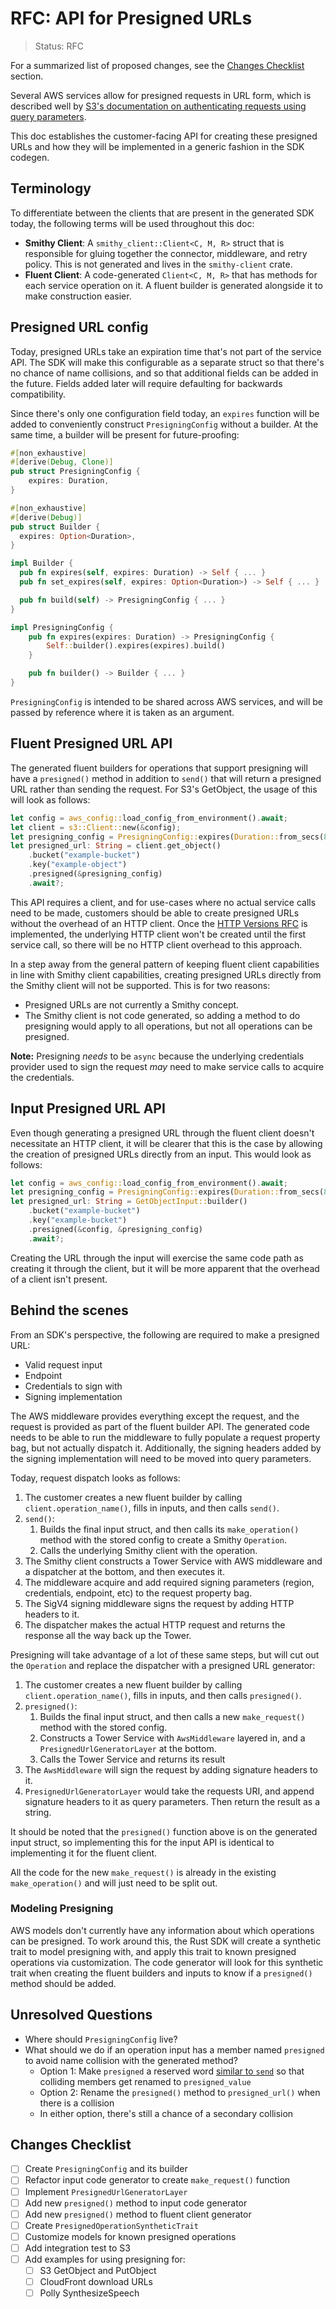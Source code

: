 RFC: API for Presigned URLs
============================

> Status: RFC

For a summarized list of proposed changes, see the [Changes Checklist](#changes-checklist) section.

Several AWS services allow for presigned requests in URL form, which is described well by
[S3's documentation on authenticating requests using query parameters](https://docs.aws.amazon.com/AmazonS3/latest/API/sigv4-query-string-auth.html).

This doc establishes the customer-facing API for creating these presigned URLs and how they will
be implemented in a generic fashion in the SDK codegen.

Terminology
-----------

To differentiate between the clients that are present in the generated SDK today, the following
terms will be used throughout this doc:

- **Smithy Client**: A `smithy_client::Client<C, M, R>` struct that is responsible for gluing together
  the connector, middleware, and retry policy. This is not generated and lives in the `smithy-client` crate.
- **Fluent Client**: A code-generated `Client<C, M, R>` that has methods for each service operation on it.
  A fluent builder is generated alongside it to make construction easier.

Presigned URL config
--------------------

Today, presigned URLs take an expiration time that's not part of the service API.
The SDK will make this configurable as a separate struct so that there's no chance of name collisions, and so
that additional fields can be added in the future. Fields added later will require defaulting for
backwards compatibility.

Since there's only one configuration field today, an `expires` function will be added to conveniently
construct `PresigningConfig` without a builder. At the same time, a builder will be present for future-proofing:

```rust
#[non_exhaustive]
#[derive(Debug, Clone)]
pub struct PresigningConfig {
    expires: Duration,
}

#[non_exhaustive]
#[derive(Debug)]
pub struct Builder {
  expires: Option<Duration>,
}

impl Builder {
  pub fn expires(self, expires: Duration) -> Self { ... }
  pub fn set_expires(self, expires: Option<Duration>) -> Self { ... }

  pub fn build(self) -> PresigningConfig { ... }
}

impl PresigningConfig {
    pub fn expires(expires: Duration) -> PresigningConfig {
        Self::builder().expires(expires).build()
    }

    pub fn builder() -> Builder { ... }
}
```

`PresigningConfig` is intended to be shared across AWS services, and will be passed by reference where it
is taken as an argument.

Fluent Presigned URL API
------------------------

The generated fluent builders for operations that support presigning will have a `presigned()` method
in addition to `send()` that will return a presigned URL rather than sending the request. For S3's GetObject,
the usage of this will look as follows:

```rust
let config = aws_config::load_config_from_environment().await;
let client = s3::Client::new(&config);
let presigning_config = PresigningConfig::expires(Duration::from_secs(86400));
let presigned_url: String = client.get_object()
    .bucket("example-bucket")
    .key("example-object")
    .presigned(&presigning_config)
    .await?;
```

This API requires a client, and for use-cases where no actual service calls need to be made,
customers should be able to create presigned URLs without the overhead of an HTTP client.
Once the [HTTP Versions RFC](./rfc0002_http_versions.md) is implemented, the underlying HTTP client
won't be created until the first service call, so there will be no HTTP client overhead to
this approach.

In a step away from the general pattern of keeping fluent client capabilities in line with Smithy client capabilities,
creating presigned URLs directly from the Smithy client will not be supported. This is for two reasons:
- Presigned URLs are not currently a Smithy concept.
- The Smithy client is not code generated, so adding a method to do presigning would apply to all operations,
  but not all operations can be presigned.

**Note:** Presigning *needs* to be `async` because the underlying credentials provider used to sign the
request *may* need to make service calls to acquire the credentials.

Input Presigned URL API
------------------------

Even though generating a presigned URL through the fluent client doesn't necessitate an HTTP client,
it will be clearer that this is the case by allowing the creation of presigned URLs directly from an input.
This would look as follows:

```rust
let config = aws_config::load_config_from_environment().await;
let presigning_config = PresigningConfig::expires(Duration::from_secs(86400));
let presigned_url: String = GetObjectInput::builder()
    .bucket("example-bucket")
    .key("example-bucket")
    .presigned(&config, &presigning_config)
    .await?;
```

Creating the URL through the input will exercise the same code path as creating it through the client,
but it will be more apparent that the overhead of a client isn't present.

Behind the scenes
-----------------

From an SDK's perspective, the following are required to make a presigned URL:
- Valid request input
- Endpoint
- Credentials to sign with
- Signing implementation

The AWS middleware provides everything except the request, and the request is provided as part
of the fluent builder API. The generated code needs to be able to run the middleware to fully populate
a request property bag, but not actually dispatch it. Additionally, the signing headers added by the signing
implementation will need to be moved into query parameters.

Today, request dispatch looks as follows:
1. The customer creates a new fluent builder by calling `client.operation_name()`, fills in inputs, and then calls `send()`.
2. `send()`:
   1. Builds the final input struct, and then calls its `make_operation()` method with the stored config to create a Smithy `Operation`.
   2. Calls the underlying Smithy client with the operation.
3. The Smithy client constructs a Tower Service with AWS middleware and a dispatcher at the bottom, and then executes it.
4. The middleware acquire and add required signing parameters (region, credentials, endpoint, etc) to the request property bag.
5. The SigV4 signing middleware signs the request by adding HTTP headers to it.
6. The dispatcher makes the actual HTTP request and returns the response all the way back up the Tower.

Presigning will take advantage of a lot of these same steps, but will cut out the `Operation` and
replace the dispatcher with a presigned URL generator:
1. The customer creates a new fluent builder by calling `client.operation_name()`, fills in inputs, and then calls `presigned()`.
2. `presigned()`:
   1. Builds the final input struct, and then calls a new `make_request()` method with the stored config.
   2. Constructs a Tower Service with `AwsMiddleware` layered in, and a `PresignedUrlGeneratorLayer` at the bottom.
   3. Calls the Tower Service and returns its result
3. The `AwsMiddleware` will sign the request by adding signature headers to it.
4. `PresignedUrlGeneratorLayer` would take the requests URI, and append signature headers to it as query parameters. Then return the result as a string.

It should be noted that the `presigned()` function above is on the generated input struct, so implementing this for
the input API is identical to implementing it for the fluent client.

All the code for the new `make_request()` is already in the existing `make_operation()` and will just need to be split out.

### Modeling Presigning

AWS models don't currently have any information about which operations can be presigned.
To work around this, the Rust SDK will create a synthetic trait to model presigning with, and
apply this trait to known presigned operations via customization. The code generator will
look for this synthetic trait when creating the fluent builders and inputs to know if a
`presigned()` method should be added.

Unresolved Questions
--------------------

- Where should `PresigningConfig` live?
- What should we do if an operation input has a member named `presigned` to avoid name collision with
  the generated method?
  - Option 1: Make `presigned` a reserved word [similar to `send`](https://github.com/awslabs/smithy-rs/blob/3d61226b5d446f4cc20bf4969f0e56d106cf478b/codegen/src/main/kotlin/software/amazon/smithy/rust/codegen/rustlang/RustReservedWords.kt#L28) so that colliding members get renamed to `presigned_value`
  - Option 2: Rename the `presigned()` method to `presigned_url()` when there is a collision
  - In either option, there's still a chance of a secondary collision

Changes Checklist
-----------------

- [ ] Create `PresigningConfig` and its builder
- [ ] Refactor input code generator to create `make_request()` function
- [ ] Implement `PresignedUrlGeneratorLayer`
- [ ] Add new `presigned()` method to input code generator
- [ ] Add new `presigned()` method to fluent client generator
- [ ] Create `PresignedOperationSyntheticTrait`
- [ ] Customize models for known presigned operations
- [ ] Add integration test to S3
- [ ] Add examples for using presigning for:
  - [ ] S3 GetObject and PutObject
  - [ ] CloudFront download URLs
  - [ ] Polly SynthesizeSpeech
